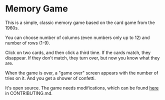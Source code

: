 # Memory Game

This is a simple, classic memory game based on the card game from the 1960s.

You can choose number of columns (even numbers only up to 12) and number of rows (1-9).

Click on two cards, and then click a third time. If the cards match, they disappear. If they don't match, they turn over, but now you know what they are.

When the game is over, a "game over" screen appears with the number of tries on it. And you get a shower of confetti.

It's open source. The game needs modifications, which can be found [here](https://github.com/cmcrawford2/memory-game/blob/main/CONTRIBUTING.md) in CONTRIBUTING.md.
